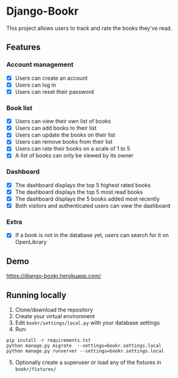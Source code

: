 # Django-Bookr

This project allows users to track and rate the books they've read.

## Features

### Account management

* [x] Users can create an account
* [x] Users can log in
* [x] Users can reset their password

### Book list

* [x] Users can view their own list of books
* [x] Users can add books to their list
* [x] Users can update the books on their list
* [x] Users can remove books from their list
* [x] Users can rate their books on a scale of 1 to 5
* [x] A list of books can only be viewed by its owner

### Dashboard

* [x] The dashboard displays the top 5 highest rated books
* [x] The dashboard displays the top 5 most read books
* [x] The dashboard displays the 5 books added most recently
* [x] Both visitors and authenticated users can view the dashboard

### Extra

* [x] If a book is not in the database yet, users can search for it on OpenLibrary

## Demo

https://django-bookr.herokuapp.com/

## Running locally

1. Clone/download the repository
2. Create your virtual environment
3. Edit `bookr/settings/local.py` with your database settings
4. Run:
```
pip install -r requirements.txt
python manage.py migrate  --settings=bookr.settings.local
python manage.py runserver --settings=bookr.settings.local
```
5. Optionally create a superuser or load any of the fixtures in `bookr/fixtures/`
